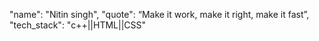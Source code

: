 "name": "Nitin singh",
"quote": “Make it work, make it right, make it fast”,
"tech_stack": "c++||HTML||CSS"
